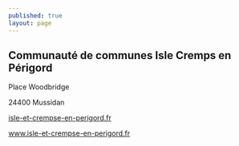 ```yaml
---
published: true
layout: page
---
```

## Communauté de communes Isle Cremps en Périgord

Place Woodbridge

24400 Mussidan

[isle-et-crempse-en-perigord.fr](https://isle-et-crempse-en-perigord.fr/)

[<a href="https://www.isle-et-crempse-en-perigord.fr/" target="_blank">www.isle-et-crempse-en-perigord.fr</a>]()


